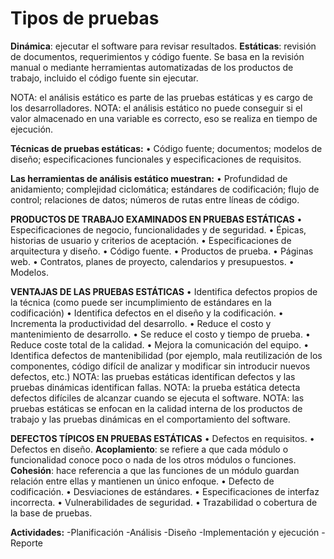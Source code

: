 Tipos de pruebas
========================

**Dinámica**: ejecutar el software para revisar resultados.
**Estáticas**: revisión de documentos, requerimientos y código fuente. Se basa en la revisión manual o mediante 
                        herramientas automatizadas de los productos de trabajo, incluido el código fuente sin ejecutar.
                        
NOTA: el análisis estático es parte de las pruebas estáticas y es cargo de los desarrolladores.
NOTA: el análisis estático no puede conseguir si el valor almacenado en una variable es correcto, eso se realiza en tiempo de ejecución.

**Técnicas de pruebas estáticas:**
•	Código fuente; documentos; modelos de diseño; especificaciones funcionales y especificaciones de requisitos.

**Las herramientas de análisis estático muestran:** 
•	Profundidad de anidamiento; complejidad ciclomática; estándares de codificación; flujo de control; relaciones de datos; números de rutas entre líneas de código. 

**PRODUCTOS DE TRABAJO EXAMINADOS EN PRUEBAS ESTÁTICAS**
•	Especificaciones de negocio, funcionalidades y de seguridad.
•	Épicas, historias de usuario y criterios de aceptación.
•	Especificaciones de arquitectura y diseño.
•	Código fuente.
•	Productos de prueba.
•	Páginas web.
•	Contratos, planes de proyecto, calendarios y presupuestos.
•	Modelos.

**VENTAJAS DE LAS PRUEBAS ESTÁTICAS**
•	Identifica defectos propios de la técnica (como puede ser incumplimiento de estándares en la codificación) 
•	Identifica defectos en el diseño y la codificación.
•	Incrementa la productividad del desarrollo.
•	Reduce el costo y mantenimiento de desarrollo.
•	Se reduce el costo y tiempo de prueba.
•	Reduce coste total de la calidad.
•	Mejora la comunicación del equipo.
•	Identifica defectos de mantenibilidad (por ejemplo, mala reutilización de los componentes, código difícil de analizar y modificar sin introducir nuevos defectos, etc.)
NOTA: las pruebas estáticas identifican defectos y las pruebas dinámicas identifican fallas.
NOTA: la prueba estática detecta defectos difíciles de alcanzar cuando se ejecuta el software.
NOTA: las pruebas estáticas se enfocan en la calidad interna de los productos de trabajo y las pruebas dinámicas en el comportamiento del software.

**DEFECTOS TÍPICOS EN PRUEBAS ESTÁTICAS**
•	Defectos en requisitos.
•	Defectos en diseño.
        **Acoplamiento**: se refiere a que cada módulo o funcionalidad conoce poco o nada de los otros módulos o funciones.
        **Cohesión**: hace referencia a que las funciones de un módulo guardan relación entre ellas y mantienen un único enfoque.
•	Defecto de codificación.
•	Desviaciones de estándares.
•	Especificaciones de interfaz incorrecta.
•	Vulnerabilidades de seguridad.
•	Trazabilidad o cobertura de la base de pruebas.

**Actividades:**
-Planificación
-Análisis
-Diseño
-Implementación y ejecución
-Reporte
